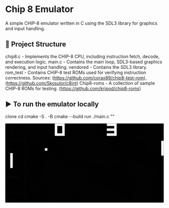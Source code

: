 # Chip 8 Emulator
A simple CHIP-8 emulator written in C using the SDL3 library for graphics and input handling.

## 📁 Project Structure
chip8.c - Implements the CHIP-8 CPU, including instruction fetch, decode, and execution logic.
main.c - Contains the main loop, SDL3-based graphics rendering, and input handling.
vendored - Contains the SDL3 library.
rom_test - Contains CHIP-8 test ROMs used for verifying instruction correctness.
Sources: (https://github.com/corax89/chip8-test-rom), (https://github.com/Skosulor/c8int)
Chip8-roms - A collection of sample CHIP-8 ROMs for testing. (https://github.com/kripod/chip8-roms)

## ▶️ To run the emulator locally
clone <repo>
cd <repo>
cmake -S . -B <build name>
cmake --build <build name>
run ./main.c "<path-to-chip-8-rom>"


![image](./image/chip8_pong.png)
